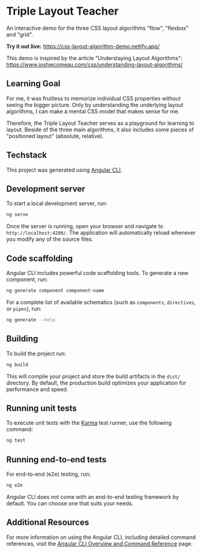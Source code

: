 # Triple Layout Teacher

An interactive demo for the three CSS layout algorithms "flow", "flexbox" and "grid".

**Try it out live:** https://css-layout-algorithm-demo.netlify.app/

This demo is inspired by the article "Understaying Layout Algorithms": https://www.joshwcomeau.com/css/understanding-layout-algorithms/

## Learning Goal

For me, it was fruitless to memorize individual CSS properties without seeing the bigger picture.
Only by understanding the underlying layout algorithms, I can make a mental CSS model that makes sense for me.

Therefore, the Triple Layout Teacher serves as a playground for learning to layout.
Beside of the three main algorithms, it also includes some pieces of "positioned layout" (absolute, relative).

## Techstack

This project was generated using [Angular CLI](https://github.com/angular/angular-cli).

## Development server

To start a local development server, run:

```bash
ng serve
```

Once the server is running, open your browser and navigate to `http://localhost:4200/`. The application will automatically reload whenever you modify any of the source files.

## Code scaffolding

Angular CLI includes powerful code scaffolding tools. To generate a new component, run:

```bash
ng generate component component-name
```

For a complete list of available schematics (such as `components`, `directives`, or `pipes`), run:

```bash
ng generate --help
```

## Building

To build the project run:

```bash
ng build
```

This will compile your project and store the build artifacts in the `dist/` directory. By default, the production build optimizes your application for performance and speed.

## Running unit tests

To execute unit tests with the [Karma](https://karma-runner.github.io) test runner, use the following command:

```bash
ng test
```

## Running end-to-end tests

For end-to-end (e2e) testing, run:

```bash
ng e2e
```

Angular CLI does not come with an end-to-end testing framework by default. You can choose one that suits your needs.

## Additional Resources

For more information on using the Angular CLI, including detailed command references, visit the [Angular CLI Overview and Command Reference](https://angular.dev/tools/cli) page.
